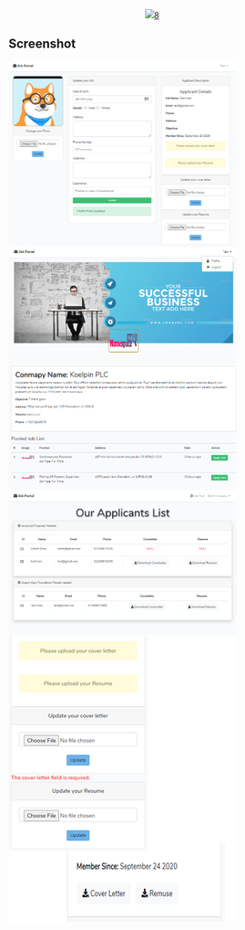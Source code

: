 <p align="center"><a href="https://laravel.com" target="_blank"><img src="https://raw.githubusercontent.com/laravel/art/master/logo-lockup/5%20SVG/2%20CMYK/1%20Full%20Color/laravel-logolockup-cmyk-red.svg" width="400">8</a></p>



## Screenshot




<p float="left">
  <img src="https://github.com/alaminstore/JobPortal-Application/blob/master/screenshots/ApplicantProfile.png" width="400">
  <img src="https://github.com/alaminstore/JobPortal-Application/blob/master/screenshots/Posted_Job_List.png" width="400">
  <img src="https://github.com/alaminstore/JobPortal-Application/blob/master/screenshots/applicants.png" width="400">
  <img src="https://github.com/alaminstore/JobPortal-Application/blob/master/screenshots/size.png">
</p>

